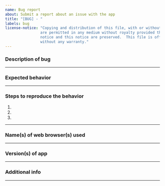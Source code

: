 ```yaml
---
name: Bug report
about: Submit a report about an issue with the app
title: "[BUG] - "
labels: bug
license-notice: "Copying and distribution of this file, with or without modification,
                are permitted in any medium without royalty provided the copyright
                notice and this notice are preserved.  This file is offered as-is,
                without any warranty."
---
```


### Description of bug ###



--------------------------------------------------------------------------------
### Expected behavior ###



--------------------------------------------------------------------------------
### Steps to reproduce the behavior ###

1. 
2. 
3. 

--------------------------------------------------------------------------------
### Name(s) of web browser(s) used ###



--------------------------------------------------------------------------------
### Version(s) of app ###



--------------------------------------------------------------------------------
### Additional info ###



--------------------------------------------------------------------------------
